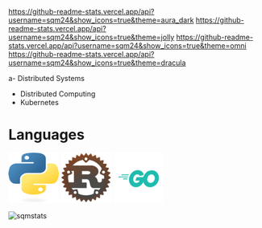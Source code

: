 https://github-readme-stats.vercel.app/api?username=sqm24&show_icons=true&theme=aura_dark
https://github-readme-stats.vercel.app/api?username=sqm24&show_icons=true&theme=jolly
https://github-readme-stats.vercel.app/api?username=sqm24&show_icons=true&theme=omni
https://github-readme-stats.vercel.app/api?username=sqm24&show_icons=true&theme=dracula

a- Distributed Systems
 - Distributed Computing
 - Kubernetes

# Languages
<p float="left">
 <img src="images/python.png" alt="python_logo" width="100" height="100"/>
 <img src="images/rust.png" alt="rustlang_logo" width="100" height="100"/>
 <img src="images/go.png" alt="golang_logo" width="100" height="100"/>

![sqmstats](https://github-readme-stats.vercel.app/api?username=sqm24&show_icons=true&theme=merko)</p>
